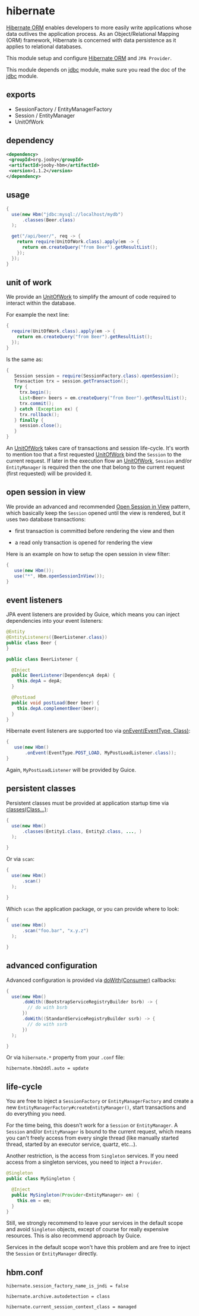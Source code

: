 # hibernate

<a href="http://hibernate.org/orm">Hibernate ORM</a> enables developers to more easily write applications whose data outlives the application process. As an Object/Relational Mapping (ORM) framework, Hibernate is concerned with data persistence as it applies to relational databases.

This module setup and configure <a href="http://hibernate.org/orm">Hibernate ORM</a> and ```JPA Provider```.

This module depends on [jdbc](/doc/jdbc) module, make sure you read the doc of the [jdbc](/doc/jdbc) module.

## exports

* SessionFactory / EntityManagerFactory 
* Session / EntityManager 
* UnitOfWork 

## dependency

```xml
<dependency>
 <groupId>org.jooby</groupId>
 <artifactId>jooby-hbm</artifactId>
 <version>1.1.2</version>
</dependency>
```

## usage

```java
{
  use(new Hbm("jdbc:mysql://localhost/mydb")
      .classes(Beer.class)
  );

  get("/api/beer/", req -> {
    return require(UnitOfWork.class).apply(em -> {
      return em.createQuery("from Beer").getResultList();
    });
  });
}
```

## unit of work

We provide an [UnitOfWork](/apidocs/org/jooby/hbm/UnitOfWork.html) to simplify the amount of code required to interact within the database.

For example the next line:

```java
{
  require(UnitOfWork.class).apply(em -> {
    return em.createQuery("from Beer").getResultList();
  });
}
```

Is the same as:

```java
{
   Session session = require(SessionFactory.class).openSession();
   Transaction trx = session.getTransaction();
   try {
     trx.begin();
     List<Beer> beers = em.createQuery("from Beer").getResultList();
     trx.commit();
   } catch (Exception ex) {
     trx.rollback();
   } finally {
     session.close();
   }
}
```

An [UnitOfWork](/apidocs/org/jooby/hbm/UnitOfWork.html) takes care of transactions and session life-cycle. It's worth to mention too that a first requested [UnitOfWork](/apidocs/org/jooby/hbm/UnitOfWork.html) bind the `Session` to the current request. If later in the execution flow an [UnitOfWork](/apidocs/org/jooby/hbm/UnitOfWork.html), `Session` and/or `EntityManager` is required then the one that belong to the current request (first requested) will be provided it.

## open session in view

We provide an advanced and recommended <a href="https://developer.jboss.org/wiki/OpenSessionInView#jive_content_id_Can_I_use_two_transactions_in_one_Session">Open Session in View</a> pattern, which basically keep the `Session` opened until the view is rendered, but it uses two database transactions:

* first transaction is committed before rendering the view and then 

*  a read only transaction is opened for rendering the view 

Here is an example on how to setup the open session in view filter:

```java
{
   use(new Hbm());
   use("*", Hbm.openSessionInView());
}
```

## event listeners

JPA event listeners are provided by Guice, which means you can inject dependencies into your event listeners:

```java
@Entity
@EntityListeners({BeerListener.class})
public class Beer {
}

public class BeerListener {

  @Inject
  public BeerListener(DependencyA depA) {
    this.depA = depA;
  }

  @PostLoad
  public void postLoad(Beer beer) {
    this.depA.complementBeer(beer);
  }
}
```

Hibernate event listeners are supported too via [onEvent(EventType, Class)](/apidocs/org/jooby/hbm/Hbm.html#onEvent-org.hibernate.event.spi.EventType-java.lang.Class-):

```java
{
   use(new Hbm()
       .onEvent(EventType.POST_LOAD, MyPostLoadListener.class));
}
```

Again, ```MyPostLoadListener``` will be provided by Guice.

## persistent classes

Persistent classes must be provided at application startup time via [classes(Class...)](/apidocs/org/jooby/hbm/Hbm.html#classes-java.lang.Class...-):

```java
{
  use(new Hbm()
      .classes(Entity1.class, Entity2.class, ..., )
  );

}
```

Or via `scan`:

```java
{
  use(new Hbm()
      .scan()
  );

}
```

Which ```scan``` the application package, or you can provide where to look:


```java
{
  use(new Hbm()
      .scan("foo.bar", "x.y.z")
  );

}
```

## advanced configuration

Advanced configuration is provided via [doWith(Consumer)](/apidocs/org/jooby/hbm/Hbm.html#doWith-java.util.function.Consumer-) callbacks:

```java
{
  use(new Hbm()
      .doWith((BootstrapServiceRegistryBuilder bsrb) -> {
        // do with bsrb
      })
      .doWith((StandardServiceRegistryBuilder ssrb) -> {
        // do with ssrb
      })
  );

}
```

Or via ```hibernate.*``` property from your ```.conf``` file:

```
hibernate.hbm2ddl.auto = update
```

## life-cycle

You are free to inject a `SessionFactory` or `EntityManagerFactory` and create a new `EntityManagerFactory#createEntityManager()`, start transactions and do everything you need.

For the time being, this doesn't work for a `Session` or `EntityManager`. A `Session` and/or `EntityManager` is bound to the current request, which means you can't freely access from every single thread (like manually started thread, started by an executor service, quartz, etc...).

Another restriction, is the access from `Singleton` services. If you need access from a singleton services, you need to inject a `Provider`.

```java
@Singleton
public class MySingleton {

  @Inject
  public MySingleton(Provider<EntityManager> em) {
    this.em = em;
  }
}
```

Still, we strongly recommend to leave your services in the default scope and avoid `Singleton` objects, except of course for really expensive resources. This is also recommend approach by Guice.

Services in the default scope won't have this problem and are free to inject the `Session` or `EntityManager` directly.

## hbm.conf

```properties
hibernate.session_factory_name_is_jndi = false

hibernate.archive.autodetection = class

hibernate.current_session_context_class = managed
```
